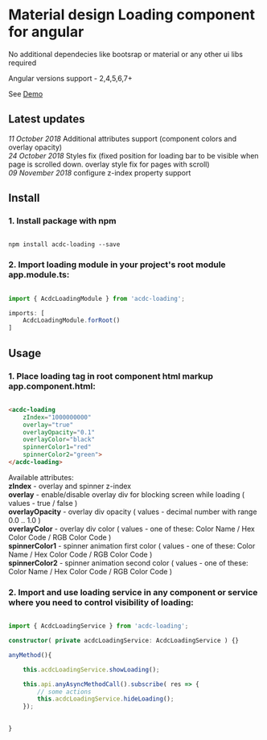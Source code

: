 
# Material design Loading component for angular

No additional dependecies like bootsrap or material or any other ui libs required

Angular versions support - 2,4,5,6,7+

See [Demo](https://stackblitz.com/edit/angular-zbhxgx-acdc-loading)


## Latest updates

*11 October 2018* Additional attributes support (component colors and overlay opacity) 
<br/>
*24 October 2018* Styles fix (fixed position for loading bar to be visible when page is scrolled down. overlay style fix for pages with scroll)
<br/>
*09 November 2018* configure z-index property support

## Install

### 1. Install package with npm
```npm

npm install acdc-loading --save

```

### 2. Import loading module in your project's root module app.module.ts:
```ts

import { AcdcLoadingModule } from 'acdc-loading';

imports: [
    AcdcLoadingModule.forRoot()
]

```


## Usage

### 1. Place loading tag in root component html markup app.component.html:
```html

<acdc-loading 
	zIndex="1000000000"
	overlay="true" 
	overlayOpacity="0.1" 
	overlayColor="black" 
	spinnerColor1="red" 
	spinnerColor2="green">
</acdc-loading>

```
Available attributes: <br />
**zIndex** - overlay and spinner z-index<br />
**overlay** - enable/disable overlay div for blocking screen while loading ( values - true / false ) <br />
**overlayOpacity** - overlay div opacity ( values - decimal number with range 0.0 .. 1.0 ) <br />
**overlayColor** - overlay div color ( values - one of these: Color Name / Hex Color Code / RGB Color Code ) <br />
**spinnerColor1** - spinner animation first color ( values - one of these: Color Name / Hex Color Code / RGB Color Code ) <br />
**spinnerColor2** - spinner animation second color ( values - one of these: Color Name / Hex Color Code / RGB Color Code ) <br />

### 2. Import and use loading service in any component or service where you need to control visibility of loading:
```ts

import { AcdcLoadingService } from 'acdc-loading';

constructor( private acdcLoadingService: AcdcLoadingService ) {}

anyMethod(){

	this.acdcLoadingService.showLoading();

	this.api.anyAsyncMethodCall().subscribe( res => {
		// some actions
		this.acdcLoadingService.hideLoading();
	});

	
}

```